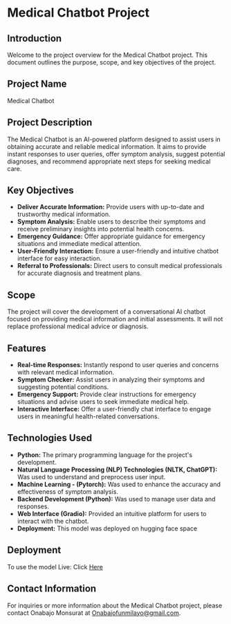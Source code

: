 # Medical Chatbot Project 

## Introduction
Welcome to the project overview for the Medical Chatbot project. This document outlines the purpose, scope, and key objectives of the project.

## Project Name
Medical Chatbot

## Project Description
The Medical Chatbot is an AI-powered platform designed to assist users in obtaining accurate and reliable medical information. It aims to provide instant responses to user queries, offer symptom analysis, suggest potential diagnoses, and recommend appropriate next steps for seeking medical care.

## Key Objectives
- **Deliver Accurate Information:** Provide users with up-to-date and trustworthy medical information.
- **Symptom Analysis:** Enable users to describe their symptoms and receive preliminary insights into potential health concerns.
- **Emergency Guidance:** Offer appropriate guidance for emergency situations and immediate medical attention.
- **User-Friendly Interaction:** Ensure a user-friendly and intuitive chatbot interface for easy interaction.
- **Referral to Professionals:** Direct users to consult medical professionals for accurate diagnosis and treatment plans.

## Scope
The project will cover the development of a conversational AI chatbot focused on providing medical information and initial assessments. It will not replace professional medical advice or diagnosis.

## Features
- **Real-time Responses:** Instantly respond to user queries and concerns with relevant medical information.
- **Symptom Checker:** Assist users in analyzing their symptoms and suggesting potential conditions.
- **Emergency Support:** Provide clear instructions for emergency situations and advise users to seek immediate medical help.
- **Interactive Interface:** Offer a user-friendly chat interface to engage users in meaningful health-related conversations.

## Technologies Used
- **Python:** The primary programming language for the project's development.
- **Natural Language Processing (NLP) Technologies (NLTK, ChatGPT):** Was used to understand and preprocess user input.
- **Machine Learning - (Pytorch):** Was used to enhance the accuracy and effectiveness of symptom analysis.
- **Backend Development (Python):** Was used to manage user data and responses.
- **Web Interface (Gradio):** Provided an intuitive platform for users to interact with the chatbot.
- **Deployment:** This model was deployed on hugging face space

## Deployment
To use the model Live: Click [Here](https://huggingface.co/spaces/OnabajoMonsurat/Medical_Diagnosis_Chatbot)

## Contact Information
For inquiries or more information about the Medical Chatbot project, please contact Onabajo Monsurat at Onabajofunmilayo@gmail.com.




